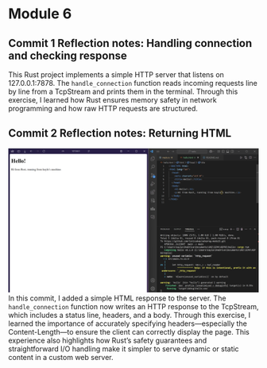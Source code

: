 # Module 6

## Commit 1 Reflection notes: Handling connection and checking response
This Rust project implements a simple HTTP server that listens on 127.0.0.1:7878. The `handle_connection` function reads incoming requests line by line from a TcpStream and prints them in the terminal. Through this exercise, I learned how Rust ensures memory safety in network programming and how raw HTTP requests are structured. 

## Commit 2 Reflection notes: Returning HTML
![Optional alt text](assets/reflection2.png)
In this commit, I added a simple HTML response to the server. The `handle_connection` function now writes an HTTP response to the TcpStream, which includes a status line, headers, and a body. Through this exercise, I learned the importance of accurately specifying headers—especially the Content-Length—to ensure the client can correctly display the page. This experience also highlights how Rust’s safety guarantees and straightforward I/O handling make it simpler to serve dynamic or static content in a custom web server.